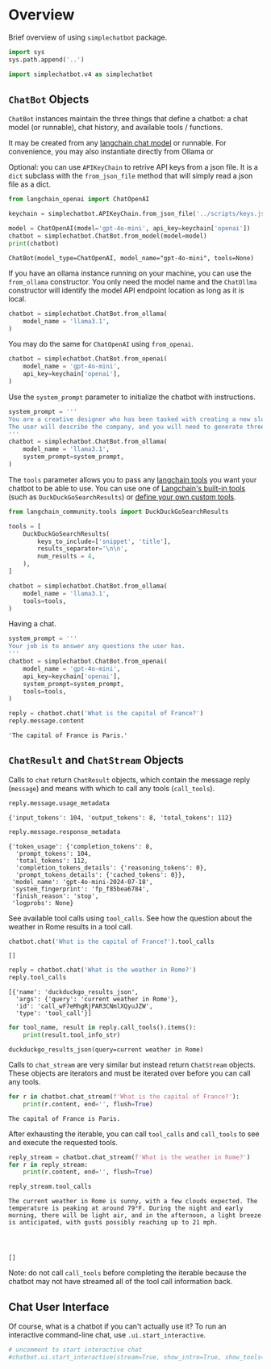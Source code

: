 # Overview
Brief overview of using ```simplechatbot``` package.


```python
import sys
sys.path.append('..')

import simplechatbot.v4 as simplechatbot
```

## `ChatBot` Objects

`ChatBot` instances maintain the three things that define a chatbot: a chat model (or runnable), chat history, and available tools / functions.

It may be created from any [langchain chat model](https://python.langchain.com/v0.1/docs/modules/model_io/chat/) or runnable. For convenience, you may also instantiate directly from Ollama or 

Optional: you can use `APIKeyChain` to retrive API keys from a json file. It is a `dict` subclass with the `from_json_file` method that will simply read a json file as a dict.


```python
from langchain_openai import ChatOpenAI

keychain = simplechatbot.APIKeyChain.from_json_file('../scripts/keys.json')

model = ChatOpenAI(model='gpt-4o-mini', api_key=keychain['openai'])
chatbot = simplechatbot.ChatBot.from_model(model=model)
print(chatbot)
```

    ChatBot(model_type=ChatOpenAI, model_name="gpt-4o-mini", tools=None)


If you have an ollama instance running on your machine, you can use the `from_ollama` constructor. You only need the model name and the `ChatOllma` constructor will identify the model API endpoint location as long as it is local.


```python
chatbot = simplechatbot.ChatBot.from_ollama(
    model_name = 'llama3.1', 
)
```

You may do the same for `ChatOpenAI` using `from_openai`.


```python
chatbot = simplechatbot.ChatBot.from_openai(
    model_name = 'gpt-4o-mini', 
    api_key=keychain['openai'],
)
```

Use the `system_prompt` parameter to initialize the chatbot with instructions.


```python
system_prompt = '''
You are a creative designer who has been tasked with creating a new slogan for a company.
The user will describe the company, and you will need to generate three slogan ideas for them.
'''
chatbot = simplechatbot.ChatBot.from_ollama(
    model_name = 'llama3.1', 
    system_prompt=system_prompt,
)
```

The `tools` parameter allows you to pass any [langchain tools](https://python.langchain.com/v0.1/docs/modules/tools/) you want your chatbot to be able to use. You can use one of [Langchain's built-in tools](https://python.langchain.com/v0.1/docs/integrations/tools/) (such as `DuckDuckGoSearchResults`) or [define your own custom tools](https://python.langchain.com/v0.1/docs/modules/tools/custom_tools/).


```python
from langchain_community.tools import DuckDuckGoSearchResults

tools = [
    DuckDuckGoSearchResults(
        keys_to_include=['snippet', 'title'], 
        results_separator='\n\n',
        num_results = 4,
    ),
]

chatbot = simplechatbot.ChatBot.from_ollama(
    model_name = 'llama3.1', 
    tools=tools,
)
```

Having a chat.


```python
system_prompt = '''
Your job is to answer any questions the user has.
'''
chatbot = simplechatbot.ChatBot.from_openai(
    model_name = 'gpt-4o-mini', 
    api_key=keychain['openai'],
    system_prompt=system_prompt,
    tools=tools,
)

reply = chatbot.chat('What is the capital of France?')
reply.message.content
```




    'The capital of France is Paris.'



## `ChatResult` and `ChatStream` Objects

Calls to `chat` return `ChatResult` objects, which contain the message reply (`message`) and means with which to call any tools (`call_tools`).


```python
reply.message.usage_metadata
```




    {'input_tokens': 104, 'output_tokens': 8, 'total_tokens': 112}




```python
reply.message.response_metadata
```




    {'token_usage': {'completion_tokens': 8,
      'prompt_tokens': 104,
      'total_tokens': 112,
      'completion_tokens_details': {'reasoning_tokens': 0},
      'prompt_tokens_details': {'cached_tokens': 0}},
     'model_name': 'gpt-4o-mini-2024-07-18',
     'system_fingerprint': 'fp_f85bea6784',
     'finish_reason': 'stop',
     'logprobs': None}



See available tool calls using `tool_calls`. See how the question about the weather in Rome results in a tool call.


```python
chatbot.chat('What is the capital of France?').tool_calls
```




    []




```python
reply = chatbot.chat('What is the weather in Rome?')
reply.tool_calls
```




    [{'name': 'duckduckgo_results_json',
      'args': {'query': 'current weather in Rome'},
      'id': 'call_wF7eMhgRjPAR3CNmlXQyuJZW',
      'type': 'tool_call'}]




```python
for tool_name, result in reply.call_tools().items():
    print(result.tool_info_str)
```

    duckduckgo_results_json(query=current weather in Rome)


Calls to `chat_stream` are very similar but instead return `ChatStream` objects. These objects are iterators and must be iterated over before you can call any tools.


```python
for r in chatbot.chat_stream(f'What is the capital of France?'):
    print(r.content, end='', flush=True)
```

    The capital of France is Paris.

After exhausting the iterable, you can call `tool_calls` and `call_tools` to see and execute the requested tools.


```python
reply_stream = chatbot.chat_stream(f'What is the weather in Rome?')
for r in reply_stream:
    print(r.content, end='', flush=True)

reply_stream.tool_calls
```

    The current weather in Rome is sunny, with a few clouds expected. The temperature is peaking at around 79°F. During the night and early morning, there will be light air, and in the afternoon, a light breeze is anticipated, with gusts possibly reaching up to 21 mph.




    []



Note: do not call `call_tools` before completing the iterable because the chatbot may not have streamed all of the tool call information back.

## Chat User Interface
Of course, what is a chatbot if you can't actually use it? To run an interactive command-line chat, use `.ui.start_interactive`.


```python
# uncomment to start interactive chat
#chatbot.ui.start_interactive(stream=True, show_intro=True, show_tools=True)
```
